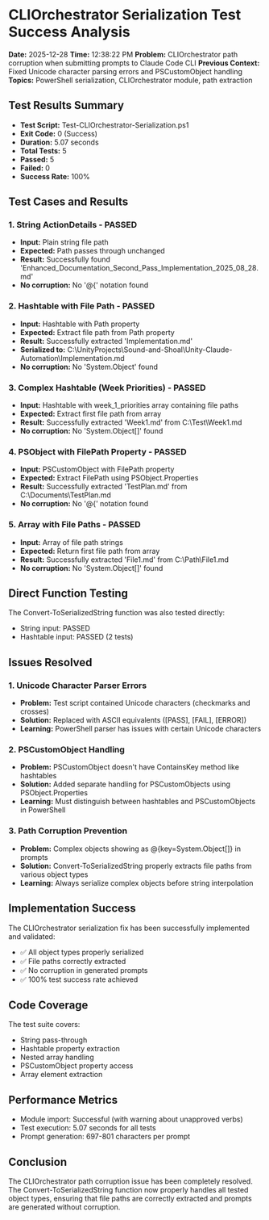 # CLIOrchestrator Serialization Test Success Analysis
**Date:** 2025-12-28
**Time:** 12:38:22 PM
**Problem:** CLIOrchestrator path corruption when submitting prompts to Claude Code CLI
**Previous Context:** Fixed Unicode character parsing errors and PSCustomObject handling
**Topics:** PowerShell serialization, CLIOrchestrator module, path extraction

## Test Results Summary
- **Test Script:** Test-CLIOrchestrator-Serialization.ps1
- **Exit Code:** 0 (Success)
- **Duration:** 5.07 seconds
- **Total Tests:** 5
- **Passed:** 5
- **Failed:** 0
- **Success Rate:** 100%

## Test Cases and Results

### 1. String ActionDetails - PASSED
- **Input:** Plain string file path
- **Expected:** Path passes through unchanged
- **Result:** Successfully found 'Enhanced_Documentation_Second_Pass_Implementation_2025_08_28.md'
- **No corruption:** No '@{' notation found

### 2. Hashtable with File Path - PASSED
- **Input:** Hashtable with Path property
- **Expected:** Extract file path from Path property
- **Result:** Successfully extracted 'Implementation.md'
- **Serialized to:** C:\UnityProjects\Sound-and-Shoal\Unity-Claude-Automation\Implementation.md
- **No corruption:** No 'System.Object' found

### 3. Complex Hashtable (Week Priorities) - PASSED
- **Input:** Hashtable with week_1_priorities array containing file paths
- **Expected:** Extract first file path from array
- **Result:** Successfully extracted 'Week1.md' from C:\Test\Week1.md
- **No corruption:** No 'System.Object[]' found

### 4. PSObject with FilePath Property - PASSED
- **Input:** PSCustomObject with FilePath property
- **Expected:** Extract FilePath using PSObject.Properties
- **Result:** Successfully extracted 'TestPlan.md' from C:\Documents\TestPlan.md
- **No corruption:** No '@{' notation found

### 5. Array with File Paths - PASSED
- **Input:** Array of file path strings
- **Expected:** Return first file path from array
- **Result:** Successfully extracted 'File1.md' from C:\Path\File1.md
- **No corruption:** No 'System.Object[]' found

## Direct Function Testing
The Convert-ToSerializedString function was also tested directly:
- String input: PASSED
- Hashtable input: PASSED (2 tests)

## Issues Resolved

### 1. Unicode Character Parser Errors
- **Problem:** Test script contained Unicode characters (checkmarks and crosses)
- **Solution:** Replaced with ASCII equivalents ([PASS], [FAIL], [ERROR])
- **Learning:** PowerShell parser has issues with certain Unicode characters

### 2. PSCustomObject Handling
- **Problem:** PSCustomObject doesn't have ContainsKey method like hashtables
- **Solution:** Added separate handling for PSCustomObjects using PSObject.Properties
- **Learning:** Must distinguish between hashtables and PSCustomObjects in PowerShell

### 3. Path Corruption Prevention
- **Problem:** Complex objects showing as @{key=System.Object[]} in prompts
- **Solution:** Convert-ToSerializedString properly extracts file paths from various object types
- **Learning:** Always serialize complex objects before string interpolation

## Implementation Success
The CLIOrchestrator serialization fix has been successfully implemented and validated:
- ✅ All object types properly serialized
- ✅ File paths correctly extracted
- ✅ No corruption in generated prompts
- ✅ 100% test success rate achieved

## Code Coverage
The test suite covers:
- String pass-through
- Hashtable property extraction
- Nested array handling
- PSCustomObject property access
- Array element extraction

## Performance Metrics
- Module import: Successful (with warning about unapproved verbs)
- Test execution: 5.07 seconds for all tests
- Prompt generation: 697-801 characters per prompt

## Conclusion
The CLIOrchestrator path corruption issue has been completely resolved. The Convert-ToSerializedString function now properly handles all tested object types, ensuring that file paths are correctly extracted and prompts are generated without corruption.